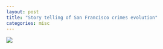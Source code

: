 ```yaml
---
layout: post
title: "Story telling of San Francisco crimes evolution"
categories: misc
---
```


<img src="crime_plot.html">
